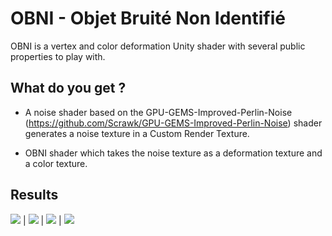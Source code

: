 # OBNI - Objet Bruité Non Identifié

OBNI is a vertex and color deformation Unity shader with several public properties to play with.

## What do you get ? 

- A noise shader based on the GPU-GEMS-Improved-Perlin-Noise (https://github.com/Scrawk/GPU-GEMS-Improved-Perlin-Noise) shader generates a noise texture in a Custom Render Texture.

- OBNI shader which takes the noise texture as a deformation texture and a color texture. 

## Results 

![](https://github.com/alexbourgeois/OBNI/blob/master/Results/obni-black&white-small.gif)    |   ![](https://github.com/alexbourgeois/OBNI/blob/master/Results/ezgif.com-gif-maker.gif)   |    ![](https://github.com/alexbourgeois/OBNI/blob/master/Results/ezgif.com-optimize.gif)   |  ![](https://github.com/alexbourgeois/OBNI/blob/master/Results/ezgif.com-gif-maker2.gif)
